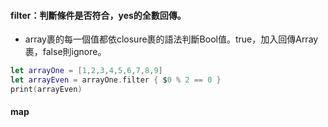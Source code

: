 #### filter：判斷條件是否符合，yes的全數回傳。
- array裹的每一個值都依closure裹的語法判斷Bool值。true，加入回傳Array裹，false則ignore。

```Swift
let arrayOne = [1,2,3,4,5,6,7,8,9]
let arrayEven = arrayOne.filter { $0 % 2 == 0 }
print(arrayEven)
```
#### map
